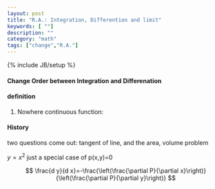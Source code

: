 ```yaml
---
layout: post
title: "R.A.: Integration, Differention and limit"
keywords: [ ""]
description: ""
category: "math"
tags: ["change","R.A."]
---
```

{% include JB/setup %}


#### Change Order between Integration and Differenation

#### definition
1. Nowhere continuous function: 

#### History
two questions come out: tangent of line, and the area, volume problem

$y=x^2$ just a special case of p(x,y)=0

$$
\frac{d y}{d x}=-\frac{\left(\frac{\partial P}{\partial x}\right)}{\left(\frac{\partial P}{\partial y}\right)}
$$




